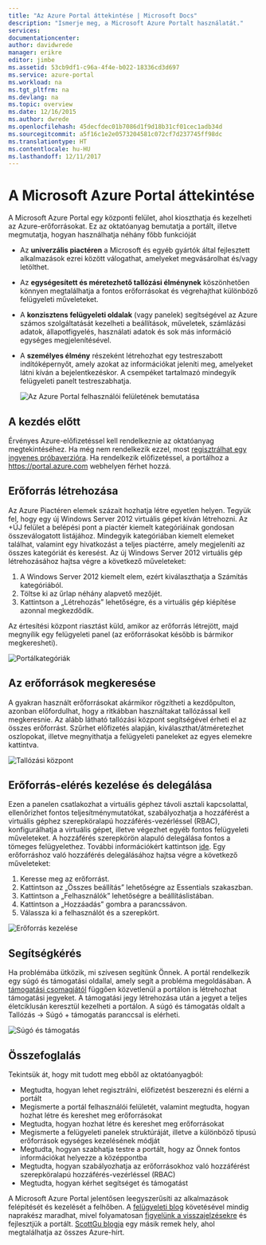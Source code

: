 ```yaml
---
title: "Az Azure Portal áttekintése | Microsoft Docs"
description: "Ismerje meg, a Microsoft Azure Portalt használatát."
services: 
documentationcenter: 
author: davidwrede
manager: erikre
editor: jimbe
ms.assetid: 53cb9df1-c96a-4f4e-b022-18336cd3d697
ms.service: azure-portal
ms.workload: na
ms.tgt_pltfrm: na
ms.devlang: na
ms.topic: overview
ms.date: 12/16/2015
ms.author: dwrede
ms.openlocfilehash: 45decfdec01b7086d1f9d18b31cf01cec1adb34d
ms.sourcegitcommit: a5f16c1e2e0573204581c072cf7d237745ff98dc
ms.translationtype: HT
ms.contentlocale: hu-HU
ms.lasthandoff: 12/11/2017
---
```

# <a name="microsoft-azure-portal-overview"></a>A Microsoft Azure Portal áttekintése
A Microsoft Azure Portal egy központi felület, ahol kioszthatja és kezelheti az Azure-erőforrásokat.  Ez az oktatóanyag bemutatja a portált, illetve megmutatja, hogyan használhatja néhány főbb funkcióját

* Az **univerzális piactéren** a Microsoft és egyéb gyártók által fejlesztett alkalmazások ezrei között válogathat, amelyeket megvásárolhat és/vagy letölthet.
* Az **egységesített és méretezhető tallózási élménynek** köszönhetően könnyen megtalálhatja a fontos erőforrásokat és végrehajthat különböző felügyeleti műveleteket.
* A **konzisztens felügyeleti oldalak** (vagy panelek) segítségével az Azure számos szolgáltatását kezelheti a beállítások, műveletek, számlázási adatok, állapotfigyelés, használati adatok és sok más információ egységes megjelenítésével.
* A **személyes élmény** részeként létrehozhat egy testreszabott indítóképernyőt, amely azokat az információkat jeleníti meg, amelyeket látni kíván a bejelentkezéskor.  A csempéket tartalmazó mindegyik felügyeleti panelt testreszabhatja.
  
  ![Az Azure Portal felhasználói felületének bemutatása][UIOrientation]

## <a name="before-you-get-started"></a>A kezdés előtt
Érvényes Azure-előfizetéssel kell rendelkeznie az oktatóanyag megtekintéséhez.  Ha még nem rendelkezik ezzel, most [regisztrálhat egy ingyenes próbaverzióra](https://azure.microsoft.com/pricing/free-trial/).  Ha rendelkezik előfizetéssel, a portálhoz a <https://portal.azure.com> webhelyen férhet hozzá.

## <a name="how-to-create-a-resource"></a>Erőforrás létrehozása
Az Azure Piactéren elemek százait hozhatja létre egyetlen helyen.  Tegyük fel, hogy egy új Windows Server 2012 virtuális gépet kíván létrehozni.  Az +ÚJ felület a belépési pont a piactér kiemelt kategóriáinak gondosan összeválogatott listájához.  Mindegyik kategóriában kiemelt elemeket találhat, valamint egy hivatkozást a teljes piactérre, amely megjeleníti az összes kategóriát és keresést. Az új Windows Server 2012 virtuális gép létrehozásához hajtsa végre a következő műveleteket:  

1. A Windows Server 2012 kiemelt elem, ezért kiválaszthatja a Számítás kategóriából.  
2. Töltse ki az űrlap néhány alapvető mezőjét.
3. Kattintson a „Létrehozás” lehetőségre, és a virtuális gép kiépítése azonnal megkezdődik.

Az értesítési központ riasztást küld, amikor az erőforrás létrejött, majd megnyílik egy felügyeleti panel (az erőforrásokat később is bármikor megkeresheti).

![Portálkategóriák][PortalCategories]

## <a name="how-to-find-your-resources"></a>Az erőforrások megkeresése
A gyakran használt erőforrásokat akármikor rögzítheti a kezdőpulton, azonban előfordulhat, hogy a ritkábban használtakat tallózással kell megkeresnie.  Az alább látható tallózási központ segítségével érheti el az összes erőforrást.  Szűrhet előfizetés alapján, kiválaszthat/átméretezhet oszlopokat, illetve megnyithatja a felügyeleti paneleket az egyes elemekre kattintva.

![Tallózási központ][BrowseHub]

## <a name="how-to-manage-and-delegate-access-to-a-resource"></a>Erőforrás-elérés kezelése és delegálása
Ezen a panelen csatlakozhat a virtuális géphez távoli asztali kapcsolattal, ellenőrizhet fontos teljesítménymutatókat, szabályozhatja a hozzáférést a virtuális géphez szerepköralapú hozzáférés-vezérléssel (RBAC), konfigurálhatja a virtuális gépet, illetve végezhet egyéb fontos felügyeleti műveleteket.  A hozzáférés szerepkörön alapuló delegálása fontos a tömeges felügyelethez.  További információkért kattintson [ide](active-directory/role-based-access-control-configure.md). Egy erőforráshoz való hozzáférés delegálásához hajtsa végre a következő műveleteket:

1. Keresse meg az erőforrást.
2. Kattintson az „Összes beállítás” lehetőségre az Essentials szakaszban.
3. Kattintson a „Felhasználók” lehetőségre a beállításlistában.
4. Kattintson a „Hozzáadás” gombra a parancssávon.
5. Válassza ki a felhasználót és a szerepkört.

![Erőforrás kezelése][ManageResource]

## <a name="how-to-get-help"></a>Segítségkérés
Ha problémába ütközik, mi szívesen segítünk Önnek.  A portál rendelkezik egy súgó és támogatási oldallal, amely segít a probléma megoldásában.  A [támogatási csomagjától](https://azure.microsoft.com/support/plans/) függően közvetlenül a portálon is létrehozhat támogatási jegyeket.  A támogatási jegy létrehozása után a jegyet a teljes életciklusán keresztül kezelheti a portálon. A súgó és támogatás oldalt a Tallózás -> Súgó + támogatás paranccsal is elérheti.  

![Súgó és támogatás][HelpSupport]

## <a name="summary"></a>Összefoglalás
Tekintsük át, hogy mit tudott meg ebből az oktatóanyagból:

* Megtudta, hogyan lehet regisztrálni, előfizetést beszerezni és elérni a portált
* Megismerte a portál felhasználói felületét, valamint megtudta, hogyan hozhat létre és kereshet meg erőforrásokat
* Megtudta, hogyan hozhat létre és kereshet meg erőforrásokat
* Megismerte a felügyeleti panelek struktúráját, illetve a különböző típusú erőforrások egységes kezelésének módját
* Megtudta, hogyan szabhatja testre a portált, hogy az Önnek fontos információkat helyezze a középpontba
* Megtudta, hogyan szabályozhatja az erőforrásokhoz való hozzáférést szerepköralapú hozzáférés-vezérléssel (RBAC)
* Megtudta, hogyan kérhet segítséget és támogatást

A Microsoft Azure Portal jelentősen leegyszerűsíti az alkalmazások felépítését és kezelését a felhőben.  A [felügyeleti blog](https://azure.microsoft.com/blog/topics/management/) követésével mindig naprakész maradhat, mivel folyamatosan [figyelünk a visszajelzésekre](https://feedback.azure.com/forums/223579-azure-preview-portal/) és fejlesztjük a portált.  [ScottGu blogja](http://weblogs.asp.net/scottgu) egy másik remek hely, ahol megtalálhatja az összes Azure-hírt.

[UIOrientation]: ./media/azure-portal-how-to-use/azure_portal_1.png
[PortalCategories]: ./media/azure-portal-how-to-use/azure_portal_2.png
[BrowseHub]: ./media/azure-portal-how-to-use/azure_portal_3.png
[ManageResource]: ./media/azure-portal-how-to-use/azure_portal_4.png
[CustomizeBlades]: ./media/azure-portal-how-to-use/azure_portal_5.png
[HelpSupport]: ./media/azure-portal-how-to-use/azure_portal_6.png
